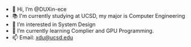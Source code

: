 - 👋 Hi, I’m @DUXin-ece
- 📚 I'm currently studying at UCSD, my major is Computer Engineering
- 👀 I’m interested in System Design
- 🌱 I’m currently learning Complier and GPU Programming.
- 📫 Email: xdu@ucsd.edu

<!---
DUXin-ece/DUXin-ece is a ✨ special ✨ repository because its `README.md` (this file) appears on your GitHub profile.
You can click the Preview link to take a look at your changes.
--->
